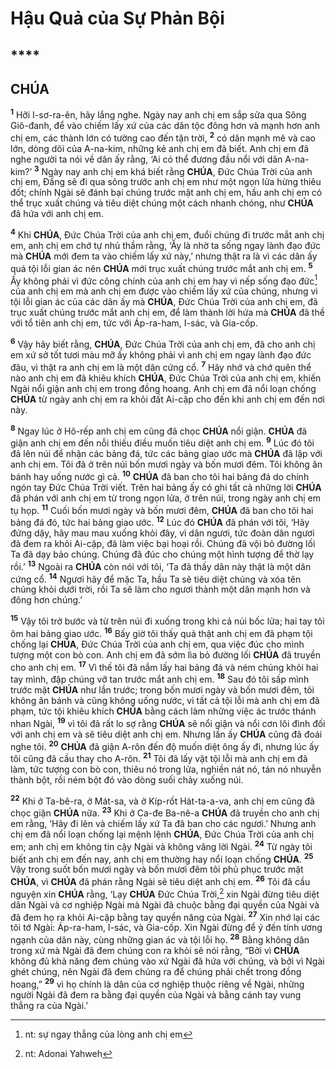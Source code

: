# Hậu Quả của Sự Phản Bội

## ****

## CHÚA
<sup><b>1</b></sup> Hỡi I-sơ-ra-ên, hãy lắng nghe. Ngày nay anh chị em sắp sửa qua Sông Giô-đanh, để vào chiếm lấy xứ của các dân tộc đông hơn và mạnh hơn anh chị em, các thành lớn có tường cao đến tận trời, <sup><b>2</b></sup> có dân mạnh mẽ và cao lớn, dòng dõi của A-na-kim, những kẻ anh chị em đã biết. Anh chị em đã nghe người ta nói về dân ấy rằng, ‘Ai có thể đương đầu nổi với dân A-na-kim?’ <sup><b>3</b></sup> Ngày nay anh chị em khá biết rằng **CHÚA**, Đức Chúa Trời của anh chị em, Đấng sẽ đi qua sông trước anh chị em như một ngọn lửa hừng thiêu đốt; chính Ngài sẽ đánh bại chúng trước mặt anh chị em, hầu anh chị em có thể trục xuất chúng và tiêu diệt chúng một cách nhanh chóng, như **CHÚA** đã hứa với anh chị em.

<sup><b>4</b></sup> Khi **CHÚA**, Đức Chúa Trời của anh chị em, đuổi chúng đi trước mắt anh chị em, anh chị em chớ tự nhủ thầm rằng, ‘Ấy là nhờ ta sống ngay lành đạo đức mà **CHÚA** mới đem ta vào chiếm lấy xứ này,’ nhưng thật ra là vì các dân ấy quá tội lỗi gian ác nên **CHÚA** mới trục xuất chúng trước mắt anh chị em. <sup><b>5</b></sup> Ấy không phải vì đức công chính của anh chị em hay vì nếp sống đạo đức[^1-91d52ca0-7cec-46dc-868c-f88bf9671adc] của anh chị em mà anh chị em được vào chiếm lấy xứ của chúng, nhưng vì tội lỗi gian ác của các dân ấy mà **CHÚA**, Đức Chúa Trời của anh chị em, đã trục xuất chúng trước mắt anh chị em, để làm thành lời hứa mà **CHÚA** đã thề với tổ tiên anh chị em, tức với Áp-ra-ham, I-sác, và Gia-cốp.

<sup><b>6</b></sup> Vậy hãy biết rằng, **CHÚA**, Đức Chúa Trời của anh chị em, đã cho anh chị em xứ sở tốt tươi màu mỡ ấy không phải vì anh chị em ngay lành đạo đức đâu, vì thật ra anh chị em là một dân cứng cổ. <sup><b>7</b></sup> Hãy nhớ và chớ quên thể nào anh chị em đã khiêu khích **CHÚA**, Đức Chúa Trời của anh chị em, khiến Ngài nổi giận anh chị em trong đồng hoang. Anh chị em đã nổi loạn chống **CHÚA** từ ngày anh chị em ra khỏi đất Ai-cập cho đến khi anh chị em đến nơi này.

<sup><b>8</b></sup> Ngay lúc ở Hô-rếp anh chị em cũng đã chọc **CHÚA** nổi giận. **CHÚA** đã giận anh chị em đến nỗi thiếu điều muốn tiêu diệt anh chị em. <sup><b>9</b></sup> Lúc đó tôi đã lên núi để nhận các bảng đá, tức các bảng giao ước mà **CHÚA** đã lập với anh chị em. Tôi đã ở trên núi bốn mươi ngày và bốn mươi đêm. Tôi không ăn bánh hay uống nước gì cả. <sup><b>10</b></sup> **CHÚA** đã ban cho tôi hai bảng đá do chính ngón tay Đức Chúa Trời viết. Trên hai bảng ấy có ghi tất cả những lời **CHÚA** đã phán với anh chị em từ trong ngọn lửa, ở trên núi, trong ngày anh chị em tụ họp. <sup><b>11</b></sup> Cuối bốn mươi ngày và bốn mươi đêm, **CHÚA** đã ban cho tôi hai bảng đá đó, tức hai bảng giao ước. <sup><b>12</b></sup> Lúc đó **CHÚA** đã phán với tôi, ‘Hãy đứng dậy, hãy mau mau xuống khỏi đây, vì dân ngươi, tức đoàn dân ngươi đã đem ra khỏi Ai-cập, đã làm việc bại hoại rồi. Chúng đã vội bỏ đường lối Ta đã dạy bảo chúng. Chúng đã đúc cho chúng một hình tượng để thờ lạy rồi.’ <sup><b>13</b></sup> Ngoài ra **CHÚA** còn nói với tôi, ‘Ta đã thấy dân này thật là một dân cứng cổ. <sup><b>14</b></sup> Ngươi hãy để mặc Ta, hầu Ta sẽ tiêu diệt chúng và xóa tên chúng khỏi dưới trời, rồi Ta sẽ làm cho ngươi thành một dân mạnh hơn và đông hơn chúng.’

<sup><b>15</b></sup> Vậy tôi trở bước và từ trên núi đi xuống trong khi cả núi bốc lửa; hai tay tôi ôm hai bảng giao ước. <sup><b>16</b></sup> Bấy giờ tôi thấy quả thật anh chị em đã phạm tội chống lại **CHÚA**, Đức Chúa Trời của anh chị em, qua việc đúc cho mình tượng một con bò con. Anh chị em đã sớm lìa bỏ đường lối **CHÚA** đã truyền cho anh chị em. <sup><b>17</b></sup> Vì thế tôi đã nắm lấy hai bảng đá và ném chúng khỏi hai tay mình, đập chúng vỡ tan trước mắt anh chị em. <sup><b>18</b></sup> Sau đó tôi sấp mình trước mặt **CHÚA** như lần trước; trong bốn mươi ngày và bốn mươi đêm, tôi không ăn bánh và cũng không uống nước, vì tất cả tội lỗi mà anh chị em đã phạm, tức tội khiêu khích **CHÚA** bằng cách làm những việc ác trước thánh nhan Ngài, <sup><b>19</b></sup> vì tôi đã rất lo sợ rằng **CHÚA** sẽ nổi giận và nổi cơn lôi đình đối với anh chị em và sẽ tiêu diệt anh chị em. Nhưng lần ấy **CHÚA** cũng đã đoái nghe tôi. <sup><b>20</b></sup> **CHÚA** đã giận A-rôn đến độ muốn diệt ông ấy đi, nhưng lúc ấy tôi cũng đã cầu thay cho A-rôn. <sup><b>21</b></sup> Tôi đã lấy vật tội lỗi mà anh chị em đã làm, tức tượng con bò con, thiêu nó trong lửa, nghiền nát nó, tán nó nhuyễn thành bột, rồi ném bột đó vào dòng suối chảy xuống núi.

<sup><b>22</b></sup> Khi ở Ta-bê-ra, ở Mát-sa, và ở Kíp-rốt Hát-ta-a-va, anh chị em cũng đã chọc giận **CHÚA** nữa. <sup><b>23</b></sup> Khi ở Ca-đe Ba-nê-a **CHÚA** đã truyền cho anh chị em rằng, ‘Hãy đi lên và chiếm lấy xứ Ta đã ban cho các ngươi.’ Nhưng anh chị em đã nổi loạn chống lại mệnh lệnh **CHÚA**, Đức Chúa Trời của anh chị em; anh chị em không tin cậy Ngài và không vâng lời Ngài. <sup><b>24</b></sup> Từ ngày tôi biết anh chị em đến nay, anh chị em thường hay nổi loạn chống **CHÚA**. <sup><b>25</b></sup> Vậy trong suốt bốn mươi ngày và bốn mươi đêm tôi phủ phục trước mặt **CHÚA**, vì **CHÚA** đã phán rằng Ngài sẽ tiêu diệt anh chị em. <sup><b>26</b></sup> Tôi đã cầu nguyện xin **CHÚA** rằng, ‘Lạy **CHÚA** Đức Chúa Trời,[^2-91d52ca0-7cec-46dc-868c-f88bf9671adc] xin Ngài đừng tiêu diệt dân Ngài và cơ nghiệp Ngài mà Ngài đã chuộc bằng đại quyền của Ngài và đã đem họ ra khỏi Ai-cập bằng tay quyền năng của Ngài. <sup><b>27</b></sup> Xin nhớ lại các tôi tớ Ngài: Áp-ra-ham, I-sác, và Gia-cốp. Xin Ngài đừng để ý đến tính ương ngạnh của dân này, cùng những gian ác và tội lỗi họ. <sup><b>28</b></sup> Bằng không dân trong xứ mà Ngài đã đem chúng con ra khỏi sẽ nói rằng, “Bởi vì **CHÚA** không đủ khả năng đem chúng vào xứ Ngài đã hứa với chúng, và bởi vì Ngài ghét chúng, nên Ngài đã đem chúng ra để chúng phải chết trong đồng hoang,” <sup><b>29</b></sup> vì họ chính là dân của cơ nghiệp thuộc riêng về Ngài, những người Ngài đã đem ra bằng đại quyền của Ngài và bằng cánh tay vung thẳng ra của Ngài.’

[^1-91d52ca0-7cec-46dc-868c-f88bf9671adc]: nt: sự ngay thẳng của lòng anh chị em
[^2-91d52ca0-7cec-46dc-868c-f88bf9671adc]: nt: Adonai Yahweh